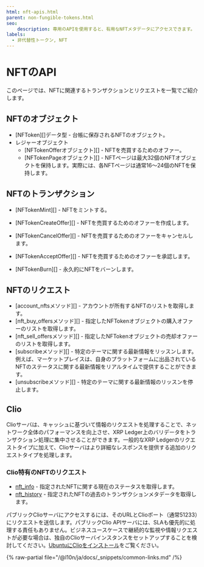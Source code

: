 ```yaml
---
html: nft-apis.html
parent: non-fungible-tokens.html
seo:
    description: 専用のAPIを使用すると、有用なNFTメタデータにアクセスできます。
labels:
  - 非代替性トークン, NFT
---
```

# NFTのAPI

このページでは、NFTに関連するトランザクションとリクエストを一覧でご紹介します。

## NFTのオブジェクト

- [NFToken][]データ型 - 台帳に保存されるNFTのオブジェクト。
- レジャーオブジェクト
    - [NFTokenOfferオブジェクト][] - NFTを売買するためのオファー。
    - [NFTokenPageオブジェクト][] - NFTページは最大32個のNFTオブジェクトを保持します。実際には、各NFTページは通常16～24個のNFTを保持します。

## NFTのトランザクション

- [NFTokenMint][] - NFTをミントする。

- [NFTokenCreateOffer][] - NFTを売買するためのオファーを作成します。

- [NFTokenCancelOffer][] - NFTを売買するためのオファーをキャンセルします。

- [NFTokenAcceptOffer][] - NFTを売買するためのオファーを承認します。

- [NFTokenBurn][] - 永久的にNFTをバーンします。

## NFTのリクエスト

- [account_nftsメソッド][] - アカウントが所有するNFTのリストを取得します。
- [nft_buy_offersメソッド][] - 指定したNFTokenオブジェクトの購入オファーのリストを取得します。
- [nft_sell_offersメソッド][] - 指定したNFTokenオブジェクトの売却オファーのリストを取得します。
- [subscribeメソッド][] - 特定のテーマに関する最新情報をリッスンします。例えば、マーケットプレイスは、自身のプラットフォームに出品されているNFTのステータスに関する最新情報をリアルタイムで提供することができます。
- [unsubscribeメソッド][] - 特定のテーマに関する最新情報のリッスンを停止します。

## Clio

Clioサーバは、キャッシュに基づいて情報のリクエストを処理することで、ネットワーク全体のパフォーマンスを向上させ、XRP Ledger上のバリデータをトランザクション処理に集中させることができます。一般的なXRP Ledgerのリクエストタイプに加えて、Clioサーバはより詳細なレスポンスを提供する追加のリクエストタイプを処理します。

### Clio特有のNFTのリクエスト

- [nft_info](../../../references/http-websocket-apis/public-api-methods/clio-methods/nft_info.md) - 指定されたNFTに関する現在のステータスを取得します。
- [nft_history](../../../references/http-websocket-apis/public-api-methods/clio-methods/nft_history.md) - 指定されたNFTの過去のトランザクションメタデータを取得します。

<!-- 
[nfts_by_issuer](nfts_by_issuer.html) - 指定した発行者が作成したNFTの一覧を取得します。
-->

パブリックClioサーバにアクセスするには、そのURLとClioポート（通常51233）にリクエストを送信します。パブリックClio APIサーバには、SLAも優先的に処理する責任もありません。ビジネスユースケースで継続的な監視や情報リクエストが必要な場合は、独自のClioサーバインスタンスをセットアップすることを検討してください。[UbuntuにClioをインストール](../../../infrastructure/installation/install-clio-on-ubuntu.md)をご覧ください。

{% raw-partial file="/@l10n/ja/docs/_snippets/common-links.md" /%}
